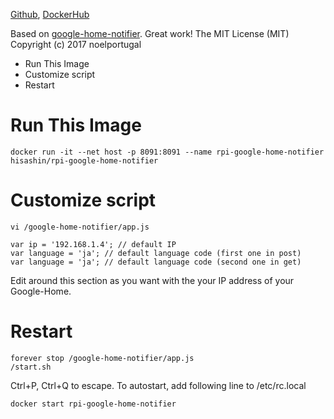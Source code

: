 [Github](https://github.com/hisashin/docker-rpi-google-home-notifier), [DockerHub](https://hub.docker.com/r/hisashin/rpi-google-home-notifier/)

Based on [google-home-notifier](https://github.com/noelportugal/google-home-notifier). Great work!
The MIT License (MIT)
Copyright (c) 2017 noelportugal

* Run This Image
* Customize script
* Restart

# Run This Image

    docker run -it --net host -p 8091:8091 --name rpi-google-home-notifier hisashin/rpi-google-home-notifier

# Customize script

    vi /google-home-notifier/app.js

    var ip = '192.168.1.4'; // default IP
    var language = 'ja'; // default language code (first one in post)
    var language = 'ja'; // default language code (second one in get)
Edit around this section as you want with the your IP address of your Google-Home.

# Restart

    forever stop /google-home-notifier/app.js
    /start.sh

Ctrl+P, Ctrl+Q to escape. To autostart, add following line to /etc/rc.local

    docker start rpi-google-home-notifier


